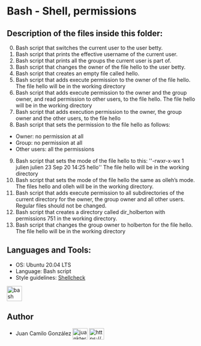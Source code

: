 # Bash - Shell, permissions

## Description of the files inside this folder:

0. Bash script that switches the current user to the user betty.
1. Bash script that prints the effective username of the current user.
2. Bash script that prints all the groups the current user is part of.
3. Bash script that changes the owner of the file hello to the user betty.
4. Bash script that creates an empty file called hello.
5. Bash script that adds execute permission to the owner of the file hello. The file hello will be in the working directory
6. Bash script that adds execute permission to the owner and the group owner, and read permission to other users, to the file hello. The file hello will be in the working directory
7. Bash script that adds execution permission to the owner, the group owner and the other users, to the file hello
8. Bash script that sets the permission to the file hello as follows:
- Owner: no permission at all
- Group: no permission at all
- Other users: all the permissions
9. Bash script that sets the mode of the file hello to this:
''-rwxr-x-wx 1 julien julien 23 Sep 20 14:25 hello''
The file hello will be in the working directory
10. Bash script that sets the mode of the file hello the same as olleh’s mode. The files hello and olleh will be in the working directory.
11. Bash script that adds execute permission to all subdirectories of the current directory for the owner, the group owner and all other users. Regular files should not be changed.
12. Bash script that creates a directory called dir_holberton with permissions 751 in the working directory.
13. Bash script that changes the group owner to holberton for the file hello. The file hello will be in the working directory

## Languages and Tools:

- OS: Ubuntu 20.04 LTS
- Language: Bash script
- Style guidelines: [Shellcheck](https://github.com/koalaman/shellcheck)


<p align="left"> <a href="https://www.gnu.org/software/bash/" target="_blank" rel="noreferrer"> <img src="https://github.com/odb/official-bash-logo/blob/master/assets/Logos/Icons/SVG/48x48_white.svg" alt="bash" width="40" height="40"/> </a> </p>


## Author

- Juan Camilo González <a href="https://twitter.com/juankter" target="blank"><img align="center" src="https://raw.githubusercontent.com/rahuldkjain/github-profile-readme-generator/master/src/images/icons/Social/twitter.svg" alt="juankter" height="30" width="40" /></a>
<a href="https://bit.ly/2MBNR0t" target="blank"><img align="center" src="https://raw.githubusercontent.com/rahuldkjain/github-profile-readme-generator/master/src/images/icons/Social/linked-in-alt.svg" alt="https://bit.ly/2mbnr0t" height="30" width="40" /></a>